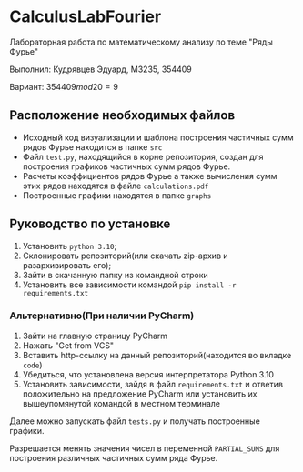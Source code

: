 # CalculusLabFourier
Лабораторная работа по математическому анализу по теме "Ряды Фурье"

Выполнил: Кудрявцев Эдуард, М3235, 354409

Вариант: $354409 mod 20 = 9$

## Расположение необходимых файлов
- Исходный код визуализации и шаблона построения частичных сумм рядов Фурье находится в папке `src`
- Файл `test.py`, находящийся в корне репозитория, создан для построения графиков частичных сумм рядов Фурье.
- Расчеты коэффициентов рядов Фурье а также вычисления сумм этих рядов находятся в файле `calculations.pdf`
- Построенные графики находятся в папке `graphs`

## Руководство по установке
1. Установить `python 3.10`;
2. Склонировать репозиторий(или скачать zip-архив и разархивировать его);
3. Зайти в скачанную папку из командной строки
4. Установить все зависимости командой `pip install -r requirements.txt`

### Альтернативно(При наличии PyCharm)
1. Зайти на главную страницу PyCharm
2. Нажать "Get from VCS"
3. Вставить http-ссылку на данный репозиторий(находится во вкладке `code`)
4. Убедиться, что установлена версия интерпретатора Python 3.10
5. Установить зависимости, зайдя в файл `requirements.txt` и ответив положительно на предложение PyCharm или установить их вышеупомянутой командой в местном терминале

Далее можно запускать файл `tests.py` и получать построенные графики.

Разрешается менять значения чисел в переменной `PARTIAL_SUMS` для построения различных частичных сумм ряда Фурье.
